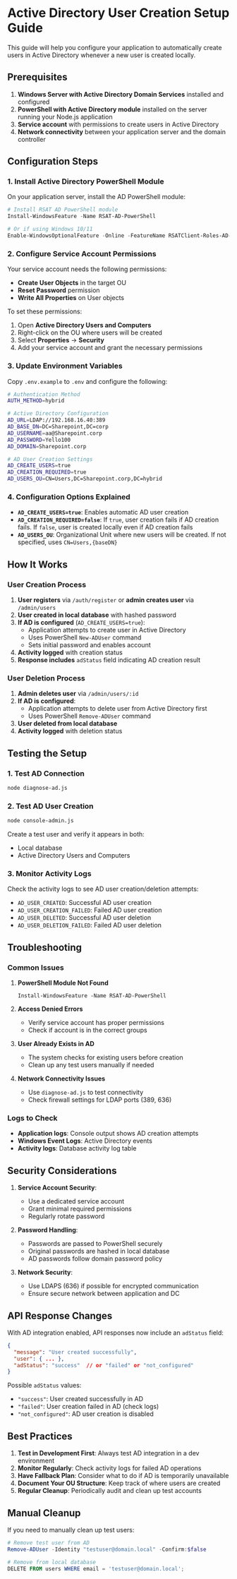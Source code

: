 # Active Directory User Creation Setup Guide

This guide will help you configure your application to automatically create users in Active Directory whenever a new user is created locally.

## Prerequisites

1. **Windows Server with Active Directory Domain Services** installed and configured
2. **PowerShell with Active Directory module** installed on the server running your Node.js application
3. **Service account** with permissions to create users in Active Directory
4. **Network connectivity** between your application server and the domain controller

## Configuration Steps

### 1. Install Active Directory PowerShell Module

On your application server, install the AD PowerShell module:

```powershell
# Install RSAT AD PowerShell module
Install-WindowsFeature -Name RSAT-AD-PowerShell

# Or if using Windows 10/11
Enable-WindowsOptionalFeature -Online -FeatureName RSATClient-Roles-AD-Powershell
```

### 2. Configure Service Account Permissions

Your service account needs the following permissions:
- **Create User Objects** in the target OU
- **Reset Password** permission
- **Write All Properties** on User objects

To set these permissions:
1. Open **Active Directory Users and Computers**
2. Right-click on the OU where users will be created
3. Select **Properties** → **Security**
4. Add your service account and grant the necessary permissions

### 3. Update Environment Variables

Copy `.env.example` to `.env` and configure the following:

```bash
# Authentication Method
AUTH_METHOD=hybrid

# Active Directory Configuration
AD_URL=LDAP://192.168.16.40:389
AD_BASE_DN=DC=Sharepoint,DC=corp
AD_USERNAME=aa@Sharepoint.corp
AD_PASSWORD=Yello100
AD_DOMAIN=Sharepoint.corp

# AD User Creation Settings
AD_CREATE_USERS=true
AD_CREATION_REQUIRED=true
AD_USERS_OU=CN=Users,DC=Sharepoint.corp,DC=hybrid
```

### 4. Configuration Options Explained

- **`AD_CREATE_USERS=true`**: Enables automatic AD user creation
- **`AD_CREATION_REQUIRED=false`**: If `true`, user creation fails if AD creation fails. If `false`, user is created locally even if AD creation fails
- **`AD_USERS_OU`**: Organizational Unit where new users will be created. If not specified, uses `CN=Users,{baseDN}`

## How It Works

### User Creation Process

1. **User registers** via `/auth/register` or **admin creates user** via `/admin/users`
2. **User created in local database** with hashed password
3. **If AD is configured** (`AD_CREATE_USERS=true`):
   - Application attempts to create user in Active Directory
   - Uses PowerShell `New-ADUser` command
   - Sets initial password and enables account
4. **Activity logged** with creation status
5. **Response includes** `adStatus` field indicating AD creation result

### User Deletion Process

1. **Admin deletes user** via `/admin/users/:id`
2. **If AD is configured**:
   - Application attempts to delete user from Active Directory first
   - Uses PowerShell `Remove-ADUser` command
3. **User deleted from local database**
4. **Activity logged** with deletion status

## Testing the Setup

### 1. Test AD Connection

```bash
node diagnose-ad.js
```

### 2. Test AD User Creation

```bash
node console-admin.js
```

Create a test user and verify it appears in both:
- Local database
- Active Directory Users and Computers

### 3. Monitor Activity Logs

Check the activity logs to see AD user creation/deletion attempts:
- `AD_USER_CREATED`: Successful AD user creation
- `AD_USER_CREATION_FAILED`: Failed AD user creation
- `AD_USER_DELETED`: Successful AD user deletion
- `AD_USER_DELETION_FAILED`: Failed AD user deletion

## Troubleshooting

### Common Issues

1. **PowerShell Module Not Found**
   ```
   Install-WindowsFeature -Name RSAT-AD-PowerShell
   ```

2. **Access Denied Errors**
   - Verify service account has proper permissions
   - Check if account is in the correct groups

3. **User Already Exists in AD**
   - The system checks for existing users before creation
   - Clean up any test users manually if needed

4. **Network Connectivity Issues**
   - Use `diagnose-ad.js` to test connectivity
   - Check firewall settings for LDAP ports (389, 636)

### Logs to Check

- **Application logs**: Console output shows AD creation attempts
- **Windows Event Logs**: Active Directory events
- **Activity logs**: Database activity log table

## Security Considerations

1. **Service Account Security**:
   - Use a dedicated service account
   - Grant minimal required permissions
   - Regularly rotate password

2. **Password Handling**:
   - Passwords are passed to PowerShell securely
   - Original passwords are hashed in local database
   - AD passwords follow domain password policy

3. **Network Security**:
   - Use LDAPS (636) if possible for encrypted communication
   - Ensure secure network between application and DC

## API Response Changes

With AD integration enabled, API responses now include an `adStatus` field:

```json
{
  "message": "User created successfully",
  "user": { ... },
  "adStatus": "success"  // or "failed" or "not_configured"
}
```

Possible `adStatus` values:
- `"success"`: User created successfully in AD
- `"failed"`: User creation failed in AD (check logs)
- `"not_configured"`: AD user creation is disabled

## Best Practices

1. **Test in Development First**: Always test AD integration in a dev environment
2. **Monitor Regularly**: Check activity logs for failed AD operations
3. **Have Fallback Plan**: Consider what to do if AD is temporarily unavailable
4. **Document Your OU Structure**: Keep track of where users are created
5. **Regular Cleanup**: Periodically audit and clean up test accounts

## Manual Cleanup

If you need to manually clean up test users:

```powershell
# Remove test user from AD
Remove-ADUser -Identity "testuser@domain.local" -Confirm:$false

# Remove from local database
DELETE FROM users WHERE email = 'testuser@domain.local';
```
